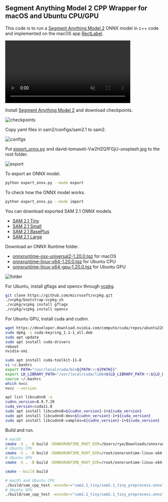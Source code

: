 ## Segment Anything Model 2 CPP Wrapper for macOS and Ubuntu CPU/GPU

This code is to run a [Segment Anything Model 2](https://github.com/facebookresearch/sam2) ONNX model in c++ code and implemented on the macOS app [RectLabel](https://rectlabel.com).

<video src="https://github.com/user-attachments/assets/812776c3-bfad-4f80-99e1-6141b21c024b" controls="controls" muted="muted" class="width-fit" style="max-height:640px; min-height: 200px"></video>

Install [Segment Anything Model 2](https://github.com/facebookresearch/sam2) and download checkpoints.

![checkpoints](https://github.com/user-attachments/assets/f57c57a3-f689-466e-b883-8d8caf931d11)

Copy yaml files in sam2/configs/sam2.1 to sam2.

![configs](https://github.com/user-attachments/assets/39827d2f-76ba-4904-bc59-9e0716af6cda)

Put [export_onnx.py](https://github.com/ryouchinsa/sam-cpp-macos/blob/master/export_onnx.py) and david-tomaseti-Vw2HZQ1FGjU-unsplash.jpg to the root folder.

![export](https://github.com/user-attachments/assets/0fc7dcce-8f38-403b-b84e-bb38fea0eeca)

To export an ONNX model.

```bash
python export_onnx.py --mode export
```

To check how the ONNX model works.

```bash
python export_onnx.py --mode import
```

You can download exported SAM 2.1 ONNX models.
- [SAM 2.1 Tiny](https://huggingface.co/rectlabel/segment-anything-onnx-models/resolve/main/sam2.1_tiny.zip)
- [SAM 2.1 Small](https://huggingface.co/rectlabel/segment-anything-onnx-models/resolve/main/sam2.1_small.zip)
- [SAM 2.1 BasePlus](https://huggingface.co/rectlabel/segment-anything-onnx-models/resolve/main/sam2.1_base_plus.zip)
- [SAM 2.1 Large](https://huggingface.co/rectlabel/segment-anything-onnx-models/resolve/main/sam2.1_large.zip)

Download an ONNX Runtime folder.
- [onnxruntime-osx-universal2-1.20.0.tgz](https://github.com/microsoft/onnxruntime/releases/download/v1.20.0/onnxruntime-osx-universal2-1.20.0.tgz) for macOS
- [onnxruntime-linux-x64-1.20.0.tgz](https://github.com/microsoft/onnxruntime/releases/download/v1.20.0/onnxruntime-linux-x64-1.20.0.tgz) for Ubuntu CPU
- [onnxruntime-linux-x64-gpu-1.20.0.tgz](https://github.com/microsoft/onnxruntime/releases/download/v1.20.0/onnxruntime-linux-x64-gpu-1.20.0.tgz) for Ubuntu GPU

![folder](https://github.com/user-attachments/assets/ee7c328f-17e1-4881-a2db-1942f3eee5a4)

For Ubuntu, install gflags and opencv through [vcpkg](https://github.com/microsoft/vcpkg).
```bash
git clone https://github.com/microsoft/vcpkg.git
./vcpkg/bootstrap-vcpkg.sh
./vcpkg/vcpkg install gflags
./vcpkg/vcpkg install opencv
```

For Ubuntu GPU, install cuda and cudnn.
```bash
wget https://developer.download.nvidia.com/compute/cuda/repos/ubuntu2204/x86_64/cuda-keyring_1.1-1_all.deb
sudo dpkg -i cuda-keyring_1.1-1_all.deb
sudo apt update
sudo apt install cuda-drivers
reboot
nvidia-smi

sudo apt install cuda-toolkit-11-8
vi ~/.bashrc
export PATH="/usr/local/cuda/bin${PATH:+:${PATH}}"
export LD_LIBRARY_PATH="/usr/local/cuda/lib64${LD_LIBRARY_PATH:+:${LD_LIBRARY_PATH}}"
source ~/.bashrc
which nvcc
nvcc --version

apt list libcudnn8 -a
cudnn_version=8.9.7.29
cuda_version=cuda11.8
sudo apt install libcudnn8=${cudnn_version}-1+${cuda_version}
sudo apt install libcudnn8-dev=${cudnn_version}-1+${cuda_version}
sudo apt install libcudnn8-samples=${cudnn_version}-1+${cuda_version}
```

Build and run.

```bash
# macOS
cmake -S . -B build -DONNXRUNTIME_ROOT_DIR=/Users/ryo/Downloads/onnxruntime-osx-universal2-1.20.0
# Ubuntu CPU
cmake -S . -B build -DONNXRUNTIME_ROOT_DIR=/root/onnxruntime-linux-x64-1.20.0 -DCMAKE_TOOLCHAIN_FILE=/root/vcpkg/scripts/buildsystems/vcpkg.cmake
# Ubuntu GPU
cmake -S . -B build -DONNXRUNTIME_ROOT_DIR=/root/onnxruntime-linux-x64-gpu-1.20.0 -DCMAKE_TOOLCHAIN_FILE=/root/vcpkg/scripts/buildsystems/vcpkg.cmake

cmake --build build

# macOS and Ubuntu CPU
./build/sam_cpp_test -encoder="sam2.1_tiny/sam2.1_tiny_preprocess.onnx" -decoder="sam2.1_tiny/sam2.1_tiny.onnx" -image="david-tomaseti-Vw2HZQ1FGjU-unsplash.jpg" -device="cpu"
# Ubuntu GPU
./build/sam_cpp_test -encoder="sam2.1_tiny/sam2.1_tiny_preprocess.onnx" -decoder="sam2.1_tiny/sam2.1_tiny.onnx" -image="david-tomaseti-Vw2HZQ1FGjU-unsplash.jpg" -device="cuda:0"
```
